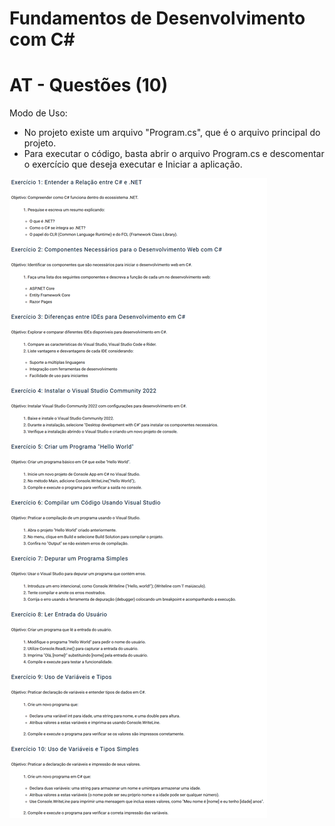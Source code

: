 # Fundamentos de Desenvolvimento com C#
# AT - Questões (10)
Modo de Uso:
- No projeto existe um arquivo "Program.cs", que é o arquivo principal do projeto.
- Para executar o código, basta abrir o arquivo Program.cs e descomentar o exercício que deseja executar e Iniciar a aplicação.

![Descrição](documentos/enunciado_TP1.png)